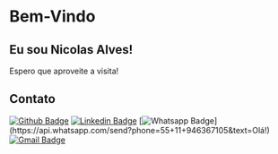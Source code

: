 # Bem-Vindo
 
## Eu sou Nicolas Alves!
 
 Espero que aproveite a visita!
 
## Contato
[![Github Badge](https://img.shields.io/badge/-Github-000?style=flat-square&logo=Github&logoColor=white&link=https://github.com/Nicolas-Alves-De-Oliveira)](https://github.com/Nicolas-Alves-De-Oliveira)
[![Linkedin Badge](https://img.shields.io/badge/-LinkedIn-blue?style=flat-square&logo=Linkedin&logoColor=white&link=www.linkedin.com/in/nicolas-alves-de-oliveira-36a21321b)](www.linkedin.com/in/nicolas-alves-de-oliveira-36a21321b)
[![Whatsapp Badge](https://img.shields.io/badge/-Whatsapp-4CA143?style=flat-square&labelColor=4CA143&logo=whatsapp&logoColor=white&link=https://api.whatsapp.com/send?phone=55+11+946367105&text=Olá!)](https://api.whatsapp.com/send?phone=55+11+946367105&text=Olá!)
[![Gmail Badge](https://img.shields.io/badge/-Gmail-c14438?style=flat-square&logo=Gmail&logoColor=white&link=mailto:nicolasalvesdeoliveira016@gmail.com
)](mailto:nicolasalvesdeoliveira016@gmail.com)
